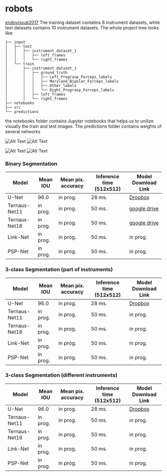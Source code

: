 # robots
[endovissub2017](https://endovissub2017-roboticinstrumentsegmentation.grand-challenge.org/)
The training dataset contatins 8 instrument datasets, while test datasets contains 10 instrument datasets. The whole project tree looks like:

```
├── input
│   ├── test
│   │   ├── instrument_dataset_1
│   │   │   ├── left_frames
│   │   │   └── right_frames
│   └── train
│       ├── instrument_dataset_1
│       │   ├── ground_truth
│       │   │   ├── Left_Prograsp_Forceps_labels
│       │   │   ├── Maryland_Bipolar_Forceps_labels
│       │   │   ├── Other_labels
│       │   │   └── Right_Prograsp_Forceps_labels
│       │   ├── left_frames
│       │   └── right_frames
├── notebooks
├── src
└── predictions
```
the notebooks folder contains Jupyter notebooks that helps us to unilize visually the train and test images. The predictions folder contains weights of several networks

![Alt Text](https://github.com/ternaus/robots/blob/master/images/gifs/dataset4/original.gif) ![Alt Text](https://github.com/ternaus/robots/blob/master/images/gifs/dataset4/binary.gif)

![Alt Text](https://github.com/ternaus/robots/blob/master/images/gifs/dataset4/parts.gif) ![Alt Text](https://github.com/ternaus/robots/blob/master/images/gifs/dataset4/type.gif)

### Binary Segmentation

| Model            |Mean IOU   | Mean pix. accuracy | Inference time (512x512) | Model Download Link |
|------------------|-----------|--------------------|--------------------------|---------------------|
| U-Net            | 96.0      | in prog.           | 28 ms.                   | [Dropbox](https://drive.google.com/)|
| Ternaus-Net11    | in prog.  | in prog.           | 50 ms.                   | [google drive](https://drive.google.com/drive/folders/1PfQ-0QDURIvf6WpvllC_3sm0JInMRB4O)            |
| Ternaus-Net16    | in prog.  | in prog.           | 50 ms.                   | [google drive](https://drive.google.com/drive/folders/1M9SeI7T49HjdmCFVbeCM9mEt4edwyNFQ?usp=sharing)            |
| Link-Net         | in prog.  | in prog.           | 50 ms.                   | in prog.            |
| PSP-Net          | in prog.  | in prog.           | 50 ms.                   | in prog.            |


### 3-class Segmentation (part of instruments)

| Model            |Mean IOU   | Mean pix. accuracy | Inference time (512x512) | Model Download Link |
|------------------|-----------|--------------------|--------------------------|---------------------|
| U-Net            | 96.0      | in prog.           | 28 ms.                   | [Dropbox](https://www.dropbox.com/)|
| Ternaus-Net11    | in prog.  | in prog.           | 50 ms.                   | in prog.            |
| Ternaus-Net16    | in prog.  | in prog.           | 50 ms.                   | in prog.            |
| Link-Net         | in prog.  | in prog.           | 50 ms.                   | in prog.            |
| PSP-Net          | in prog.  | in prog.           | 50 ms.                   | in prog.            |

### 3-class Segmentation (different instruments)

| Model            |Mean IOU   | Mean pix. accuracy | Inference time (512x512) | Model Download Link |
|------------------|-----------|--------------------|--------------------------|---------------------|
| U-Net            | 96.0      | in prog.           | 28 ms.                   | [Dropbox](https://www.dropbox.com/)|
| Ternaus-Net11    | in prog.  | in prog.           | 50 ms.                   | in prog.            |
| Ternaus-Net16    | in prog.  | in prog.           | 50 ms.                   | in prog.            |
| Link-Net         | in prog.  | in prog.           | 50 ms.                   | in prog.            |
| PSP-Net          | in prog.  | in prog.           | 50 ms.                   | in prog.            |
